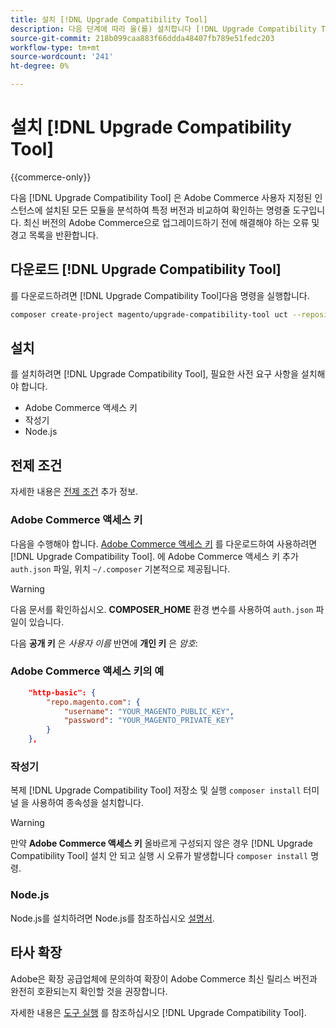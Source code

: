 ```yaml
---
title: 설치 [!DNL Upgrade Compatibility Tool]
description: 다음 단계에 따라 을(를) 설치합니다 [!DNL Upgrade Compatibility Tool] Adobe Commerce 프로젝트에 사용할 수 있습니다.
source-git-commit: 218b099caa883f66ddda48407fb789e51fedc203
workflow-type: tm+mt
source-wordcount: '241'
ht-degree: 0%

---
```



# 설치 [!DNL Upgrade Compatibility Tool]

{{commerce-only}}

다음 [!DNL Upgrade Compatibility Tool] 은 Adobe Commerce 사용자 지정된 인스턴스에 설치된 모든 모듈을 분석하여 특정 버전과 비교하여 확인하는 명령줄 도구입니다. 최신 버전의 Adobe Commerce으로 업그레이드하기 전에 해결해야 하는 오류 및 경고 목록을 반환합니다.

## 다운로드 [!DNL Upgrade Compatibility Tool]

를 다운로드하려면 [!DNL Upgrade Compatibility Tool]다음 명령을 실행합니다.

```bash
composer create-project magento/upgrade-compatibility-tool uct --repository https://repo.magento.com
```

## 설치

를 설치하려면 [!DNL Upgrade Compatibility Tool], 필요한 사전 요구 사항을 설치해야 합니다.

* Adobe Commerce 액세스 키
* 작성기
* Node.js

## 전제 조건

자세한 내용은 [전제 조건](../upgrade-compatibility-tool/prerequisites.md) 추가 정보.

### Adobe Commerce 액세스 키

다음을 수행해야 합니다. [Adobe Commerce 액세스 키](https://devdocs.magento.com/marketplace/sellers/profile-information.html#access-keys) 를 다운로드하여 사용하려면 [!DNL Upgrade Compatibility Tool]. 에 Adobe Commerce 액세스 키 추가 `auth.json` 파일, 위치 `~/.composer` 기본적으로 제공됩니다.

>[!WARNING]
>
>다음 문서를 확인하십시오. **COMPOSER_HOME** 환경 변수를 사용하여 `auth.json` 파일이 있습니다.

다음 **공개 키** 은 _사용자 이름_ 반면에 **개인 키** 은 _암호_:

### Adobe Commerce 액세스 키의 예

```json
    "http-basic": {
        "repo.magento.com": {
            "username": "YOUR_MAGENTO_PUBLIC_KEY",
            "password": "YOUR_MAGENTO_PRIVATE_KEY"
        }
    },
```

### 작성기

복제 [!DNL Upgrade Compatibility Tool] 저장소 및 실행 `composer install` 터미널 을 사용하여 종속성을 설치합니다.

>[!WARNING]
>
>만약 **Adobe Commerce 액세스 키** 올바르게 구성되지 않은 경우 [!DNL Upgrade Compatibility Tool] 설치 안 되고 실행 시 오류가 발생합니다 `composer install` 명령.

### Node.js

Node.js를 설치하려면 Node.js를 참조하십시오 [설명서](https://nodejs.dev/learn/how-to-install-nodejs).

## 타사 확장

Adobe은 확장 공급업체에 문의하여 확장이 Adobe Commerce 최신 릴리스 버전과 완전히 호환되는지 확인할 것을 권장합니다.

자세한 내용은 [도구 실행](../upgrade-compatibility-tool/run.md) 를 참조하십시오 [!DNL Upgrade Compatibility Tool].
